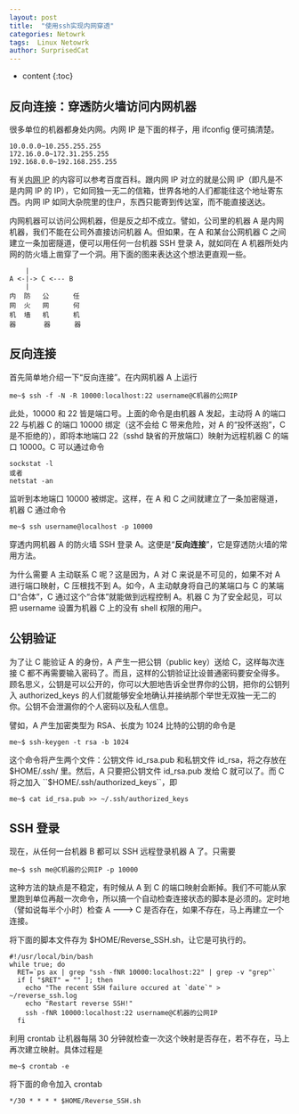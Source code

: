 ```yaml
---
layout: post
title:  "使用ssh实现内网穿透"
categories: Netowrk
tags:  Linux Netowrk
author: SurprisedCat
---
```


* content 
{:toc}

## 反向连接：穿透防火墙访问内网机器 

很多单位的机器都身处内网。内网 IP 是下面的样子，用 ifconfig 便可搞清楚。

```shell
10.0.0.0~10.255.255.255
172.16.0.0~172.31.255.255
192.168.0.0~192.168.255.255
```

有关[内网 IP](http://baike.baidu.com/view/1233066.htm) 的内容可以参考百度百科。跟内网 IP 对立的就是公网 IP（即凡是不是内网 IP 的 IP），它如同独一无二的信箱，世界各地的人们都能往这个地址寄东西。内网 IP 如同大杂院里的住户，东西只能寄到传达室，而不能直接送达。

<!--excerpt_separator_here-->

内网机器可以访问公网机器，但是反之却不成立。譬如，公司里的机器 A 是内网机器，我们不能在公司外直接访问机器 A。但如果，在 A 和某台公网机器 C 之间建立一条加密隧道，便可以用任何一台机器 SSH 登录 A，就如同在 A 机器所处内网的防火墙上凿穿了一个洞。用下面的图来表达这个想法更直观一些。

```shell
    |
A <-|-> C <--- B
    |
内  防   公      任
网  火   网      何
机  墙   机      机
器       器      器
```

## 反向连接

首先简单地介绍一下“反向连接”。在内网机器 A 上运行

```shell
me~$ ssh -f -N -R 10000:localhost:22 username@C机器的公网IP
```

此处，10000 和 22 皆是端口号。上面的命令是由机器 A 发起，主动将 A 的端口 22 与机器 C 的端口 10000 绑定（这不会给 C 带来危险，对 A 的“投怀送抱”，C 是不拒绝的），即将本地端口 22（sshd 缺省的开放端口）映射为远程机器 C 的端口 10000。C 可以通过命令 

```shell
sockstat -l
或者
netstat -an
```

监听到本地端口 10000 被绑定。这样，在 A 和 C 之间就建立了一条加密隧道，机器 C 通过命令

```shell
me~$ ssh username@localhost -p 10000
```

穿透内网机器 A 的防火墙 SSH 登录 A。这便是“**反向连接**”，它是穿透防火墙的常用方法。

为什么需要 A 主动联系 C 呢？这是因为，A 对 C 来说是不可见的，如果不对 A 进行端口映射，C 压根找不到 A。如今，A 主动献身将自己的某端口与 C 的某端口“合体”，C 通过这个“合体”就能做到远程控制 A。机器 C 为了安全起见，可以把 username 设置为机器 C 上的没有 shell 权限的用户。

## 公钥验证

为了让 C 能验证 A 的身份，A 产生一把公钥（public key）送给 C，这样每次连接 C 都不再需要输入密码了。而且，这样的公钥验证比设普通密码要安全得多。顾名思义，公钥是可以公开的，你可以大胆地告诉全世界你的公钥，把你的公钥列入 authorized_keys 的人们就能够安全地确认并接纳那个举世无双独一无二的你。公钥不会泄漏你的个人密码以及私人信息。


譬如，A 产生加密类型为 RSA、长度为 1024 比特的公钥的命令是

```shell
me~$ ssh-keygen -t rsa -b 1024
```

这个命令将产生两个文件：公钥文件 id_rsa.pub 和私钥文件 id_rsa，将之存放在 $HOME/.ssh/ 里。然后，A 只要把公钥文件 id_rsa.pub 发给 C 就可以了。而 C 将之加入 ``$HOME/.ssh/authorized_keys``，即

```shell
me~$ cat id_rsa.pub >> ~/.ssh/authorized_keys
```

## SSH 登录

现在，从任何一台机器 B 都可以 SSH 远程登录机器 A 了。只需要

```shell
me~$ ssh me@C机器的公网IP -p 10000
```

这种方法的缺点是不稳定，有时候从 A 到 C 的端口映射会断掉。我们不可能从家里跑到单位再敲一次命令，所以搞一个自动检查连接状态的脚本是必须的。定时地（譬如说每半个小时）检查 A ---> C 是否存在，如果不存在，马上再建立一个连接。

将下面的脚本文件存为 $HOME/Reverse_SSH.sh，让它是可执行的。

```shell
#!/usr/local/bin/bash
while true; do
  RET=`ps ax | grep "ssh -fNR 10000:localhost:22" | grep -v "grep"`
  if [ "$RET" = "" ]; then
    echo "The recent SSH failure occured at `date`" > ~/reverse_ssh.log  
    echo "Restart reverse SSH!"
    ssh -fNR 10000:localhost:22 username@C机器的公网IP 
  fi
```

利用 crontab 让机器每隔 30 分钟就检查一次这个映射是否存在，若不存在，马上再次建立映射。具体过程是

```shell
me~$ crontab -e
```

将下面的命令加入 crontab

```shell
*/30 * * * * $HOME/Reverse_SSH.sh
```
